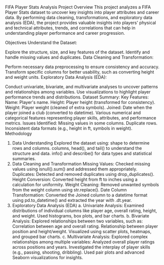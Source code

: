 FIFA Player Stats Analysis Project
Overview
This project analyzes a FIFA Player Stats dataset to uncover key insights into player attributes and career data. By performing data cleaning, transformations, and exploratory data analysis (EDA), the project provides valuable insights into players' physical and technical attributes, trends, and correlations that can help in understanding player performance and career progression.

Objectives
Understand the Dataset:

Explore the structure, size, and key features of the dataset.
Identify and handle missing values and duplicates.
Data Cleaning and Transformation:

Perform necessary data preprocessing to ensure consistency and accuracy.
Transform specific columns for better usability, such as converting height and weight units.
Exploratory Data Analysis (EDA):

Conduct univariate, bivariate, and multivariate analyses to uncover patterns and relationships among variables.
Use visualizations to highlight player performance trends and distributions.
Dataset
Summary:
Key Features:
Name: Player's name.
Height: Player height (transformed for consistency).
Weight: Player weight (cleaned of extra symbols).
Joined: Date when the player joined a club (converted to datetime).
Various numerical and categorical features representing player skills, attributes, and performance metrics.
Issues Identified:
Missing values in some columns.
Duplicate rows.
Inconsistent data formats (e.g., height in ft, symbols in weight).
Methodology
1. Data Understanding
Explored the dataset using:
shape to determine rows and columns.
columns, head(), and tail() to understand the structure and data.
info() and describe() for data types and statistical summaries.
2. Data Cleaning and Transformation
Missing Values:
Checked missing values using isnull().sum() and addressed them appropriately.
Duplicates:
Detected and removed duplicates using drop_duplicates().
Height Conversion:
Converted height from ft to inches using a calculation for uniformity.
Weight Cleaning:
Removed unwanted symbols from the weight column using str.replace().
Date Column Transformation:
Converted the Joined column to a datetime format using pd.to_datetime() and extracted the year with .dt.year.
3. Exploratory Data Analysis (EDA)
a. Univariate Analysis:
Examined distributions of individual columns like player age, overall rating, height, and weight.
Used histograms, box plots, and bar charts.
b. Bivariate Analysis:
Explored relationships between two variables, such as:
Correlation between age and overall rating.
Relationship between player position and height/weight.
Visualized using scatter plots, heatmaps, and grouped bar charts.
c. Multivariate Analysis:
Explored complex relationships among multiple variables:
Analyzed overall player ratings across positions and years.
Investigated the interplay of player skills (e.g., passing, shooting, dribbling).
Used pair plots and advanced Seaborn visualizations for insights.
